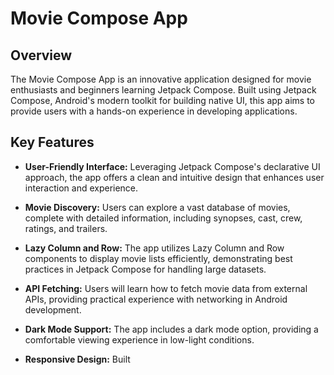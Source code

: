 # Movie Compose App

## Overview
The Movie Compose App is an innovative application designed for movie enthusiasts and beginners learning Jetpack Compose. Built using Jetpack Compose, Android's modern toolkit for building native UI, this app aims to provide users with a hands-on experience in developing applications.

## Key Features

- **User-Friendly Interface:** Leveraging Jetpack Compose's declarative UI approach, the app offers a clean and intuitive design that enhances user interaction and experience.

- **Movie Discovery:** Users can explore a vast database of movies, complete with detailed information, including synopses, cast, crew, ratings, and trailers.

- **Lazy Column and Row:** The app utilizes Lazy Column and Row components to display movie lists efficiently, demonstrating best practices in Jetpack Compose for handling large datasets.

- **API Fetching:** Users will learn how to fetch movie data from external APIs, providing practical experience with networking in Android development.

- **Dark Mode Support:** The app includes a dark mode option, providing a comfortable viewing experience in low-light conditions.

- **Responsive Design:** Built
